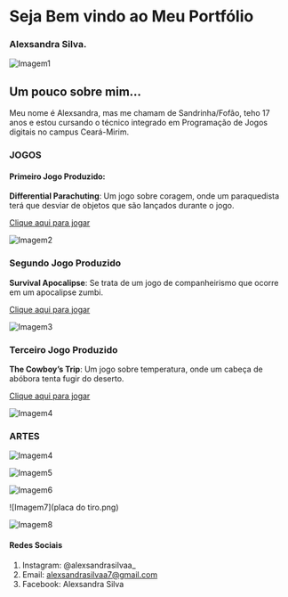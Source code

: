 # Seja Bem vindo ao Meu Portfólio
   
### Alexsandra Silva.
![Imagem1](fotoo1.png)

## Um pouco sobre mim...
Meu nome é Alexsandra, mas me chamam de Sandrinha/Fofão, teho 17 anos e estou cursando o técnico integrado em Programação de Jogos digitais no campus Ceará-Mirim.

### JOGOS
#### Primeiro Jogo Produzido:
**Differential Parachuting**: Um jogo sobre coragem, onde um paraquedista terá que desviar de objetos que são lançados durante o jogo.

[Clique aqui para jogar](https://armindaa.github.io/JogoDeParaquedismo/)

![Imagem2](paraquedas.png)


### Segundo Jogo Produzido
**Survival Apocalipse**: Se trata de um jogo de companheirismo que ocorre em um apocalipse zumbi.

[Clique aqui para jogar](https://pedoronn.github.io/Survival%20Apocalype/)

![Imagem3](zumbii.png)

### Terceiro Jogo Produzido
**The Cowboy’s Trip**: Um jogo sobre temperatura, onde um cabeça de abóbora tenta fugir do deserto.

[Clique aqui para jogar](https://armindaa.github.io/Cowboy/)

![Imagem4](cowboy.png)


### ARTES
![Imagem4](Lançaa.jpg)

![Imagem5](formigaa.png)

![Imagem6](escorpião.png)

![Imagem7](placa do tiro.png)

![Imagem8](bg.png)

#### Redes Sociais

1. Instagram: @alexsandrasilvaa_
2. Email: alexsandrasilvaa7@gmail.com
3. Facebook: Alexsandra Silva
